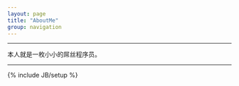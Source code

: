 ```yaml
---
layout: page
title: "AboutMe"
group: navigation
---
```


---

本人就是一枚小小的屌丝程序员。

---
{% include JB/setup %}
